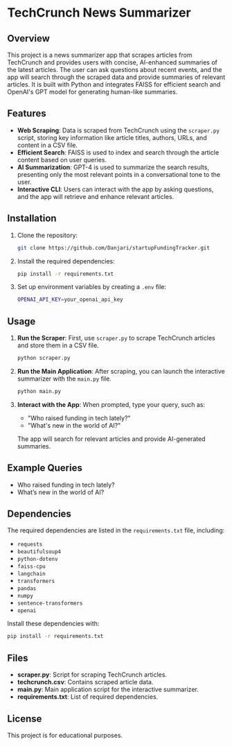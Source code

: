 

# TechCrunch News Summarizer

## Overview

This project is a news summarizer app that scrapes articles from TechCrunch and provides users with concise, AI-enhanced summaries of the latest articles. The user can ask questions about recent events, and the app will search through the scraped data and provide summaries of relevant articles. It is built with Python and integrates FAISS for efficient search and OpenAI's GPT model for generating human-like summaries.

## Features

- **Web Scraping**: Data is scraped from TechCrunch using the `scraper.py` script, storing key information like article titles, authors, URLs, and content in a CSV file.
- **Efficient Search**: FAISS is used to index and search through the article content based on user queries.
- **AI Summarization**: GPT-4 is used to summarize the search results, presenting only the most relevant points in a conversational tone to the user.
- **Interactive CLI**: Users can interact with the app by asking questions, and the app will retrieve and enhance relevant articles.

## Installation

1. Clone the repository:
   ```bash
   git clone https://github.com/Danjari/startupFundingTracker.git
   ```

2. Install the required dependencies:
   ```bash
   pip install -r requirements.txt
   ```

3. Set up environment variables by creating a `.env` file:
   ```bash
   OPENAI_API_KEY=your_openai_api_key
   ```

## Usage

1. **Run the Scraper**: First, use `scraper.py` to scrape TechCrunch articles and store them in a CSV file.
   ```bash
   python scraper.py
   ```

2. **Run the Main Application**: After scraping, you can launch the interactive summarizer with the `main.py` file.
   ```bash
   python main.py
   ```

3. **Interact with the App**: When prompted, type your query, such as:
   - "Who raised funding in tech lately?"
   - "What's new in the world of AI?"

   The app will search for relevant articles and provide AI-generated summaries.

## Example Queries
- Who raised funding in tech lately?
- What’s new in the world of AI?

## Dependencies

The required dependencies are listed in the `requirements.txt` file, including:

- `requests`
- `beautifulsoup4`
- `python-dotenv`
- `faiss-cpu`
- `langchain`
- `transformers`
- `pandas`
- `numpy`
- `sentence-transformers`
- `openai`

Install these dependencies with:
```bash
pip install -r requirements.txt
```

## Files

- **scraper.py**: Script for scraping TechCrunch articles.
- **techcrunch.csv**: Contains scraped article data.
- **main.py**: Main application script for the interactive summarizer.
- **requirements.txt**: List of required dependencies.

## License

This project is for educational purposes.

